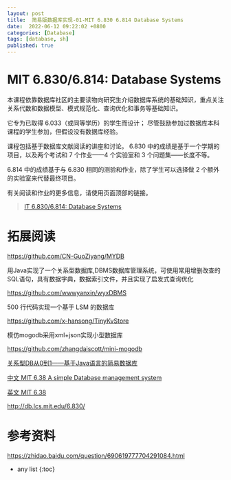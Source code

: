 ```yaml
---
layout: post
title:  简易版数据库实现-01-MIT 6.830 6.814 Database Systems
date:  2022-06-12 09:22:02 +0800
categories: [Database]
tags: [database, sh]
published: true
---
```


# MIT 6.830/6.814: Database Systems

本课程依靠数据库社区的主要读物向研究生介绍数据库系统的基础知识，重点关注关系代数和数据模型、模式规范化、查询优化和事务等基础知识。

它专为已取得 6.033（或同等学历）的学生而设计； 尽管鼓励参加过数据库本科课程的学生参加，但假设没有数据库经验。

课程包括基于数据库文献阅读的讲座和讨论。 6.830 中的成绩是基于一个学期的项目，以及两个考试和 7 个作业——4 个实验室和 3 个问题集——长度不等。 

6.814 中的成绩基于与 6.830 相同的测验和作业，除了学生可以选择做 2 个额外的实验室来代替最终项目。 

有关阅读和作业的更多信息，请使用页面顶部的链接。

> [IT 6.830/6.814: Database Systems](http://db.lcs.mit.edu/6.830/index.php)

# 拓展阅读

https://github.com/CN-GuoZiyang/MYDB


用Java实现了一个关系型数据库,DBMS数据库管理系统，可使用常用增删改查的SQL语句，具有数据字典，数据索引文件，并且实现了启发式查询优化

https://github.com/wwwyanxin/wyxDBMS  


500 行代码实现一个基于 LSM 的数据库

https://github.com/x-hansong/TinyKvStore

模仿mogodb采用xml+json实现小型数据库

https://github.com/zhangdaiscott/mini-mogodb

[关系型DB从0到1——基于Java语言的简易数据库](https://github.com/nothingax/micro-DB)

[中文 MIT 6.38 A  simple Database management system](https://github.com/CreatorsStack/CreatorDB)

[英文 MIT 6.38](https://github.com/MIT-DB-Class/simple-db-hw-2021/)

http://db.lcs.mit.edu/6.830/

# 参考资料

https://zhidao.baidu.com/question/690619777704291084.html

* any list
{:toc}